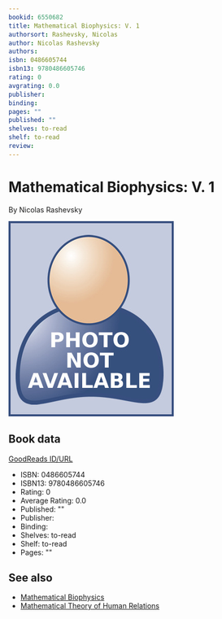```yaml
---
bookid: 6550682
title: Mathematical Biophysics: V. 1
authorsort: Rashevsky, Nicolas
author: Nicolas Rashevsky
authors: 
isbn: 0486605744
isbn13: 9780486605746
rating: 0
avgrating: 0.0
publisher: 
binding: 
pages: ""
published: ""
shelves: to-read
shelf: to-read
review: 
---
```


# Mathematical Biophysics: V. 1

By Nicolas Rashevsky

![](../../assets/no-picture-available.png)

## Book data

[GoodReads ID/URL](https://www.goodreads.com/book/show/6550682)

- ISBN: 0486605744
- ISBN13: 9780486605746
- Rating: 0
- Average Rating: 0.0
- Published: ""
- Publisher: 
- Binding: 
- Shelves: to-read
- Shelf: to-read
- Pages: ""


## See also

- [Mathematical Biophysics](Mathematical_Biophysics-_Physico-Mathematical_Foundations_of_Biology.md)
- [Mathematical Theory of Human Relations](Mathematical_Theory_of_Human_Relations.md)
